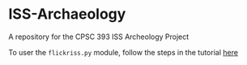 # ISS-Archaeology
A repository for the CPSC 393 ISS Archeology Project

To user the `flickriss.py` module, follow the steps in the tutorial [here](https://github.com/alexis-mignon/python-flickr-api/wiki/Flickr-API-Keys-and-Authentication)
